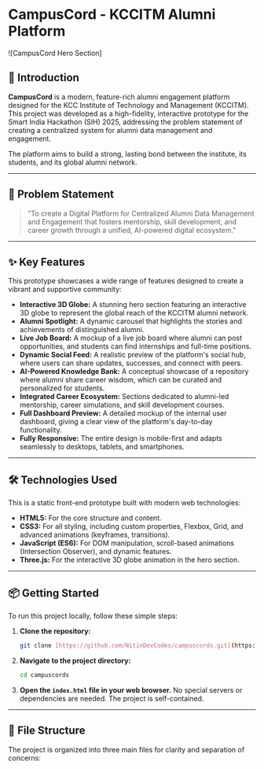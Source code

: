 # CampusCord - KCCITM Alumni Platform

![CampusCord Hero Section]

## 🚀 Introduction

**CampusCord** is a modern, feature-rich alumni engagement platform designed for the KCC Institute of Technology and Management (KCCITM). This project was developed as a high-fidelity, interactive prototype for the Smart India Hackathon (SIH) 2025, addressing the problem statement of creating a centralized system for alumni data management and engagement.

The platform aims to build a strong, lasting bond between the institute, its students, and its global alumni network.

---

## 🎯 Problem Statement

> "To create a Digital Platform for Centralized Alumni Data Management and Engagement that fosters mentorship, skill development, and career growth through a unified, AI-powered digital ecosystem."

---

## ✨ Key Features

This prototype showcases a wide range of features designed to create a vibrant and supportive community:

* **Interactive 3D Globe:** A stunning hero section featuring an interactive 3D globe to represent the global reach of the KCCITM alumni network.
* **Alumni Spotlight:** A dynamic carousel that highlights the stories and achievements of distinguished alumni.
* **Live Job Board:** A mockup of a live job board where alumni can post opportunities, and students can find internships and full-time positions.
* **Dynamic Social Feed:** A realistic preview of the platform's social hub, where users can share updates, successes, and connect with peers.
* **AI-Powered Knowledge Bank:** A conceptual showcase of a repository where alumni share career wisdom, which can be curated and personalized for students.
* **Integrated Career Ecosystem:** Sections dedicated to alumni-led mentorship, career simulations, and skill development courses.
* **Full Dashboard Preview:** A detailed mockup of the internal user dashboard, giving a clear view of the platform's day-to-day functionality.
* **Fully Responsive:** The entire design is mobile-first and adapts seamlessly to desktops, tablets, and smartphones.

---

## 🛠️ Technologies Used

This is a static front-end prototype built with modern web technologies:

* **HTML5:** For the core structure and content.
* **CSS3:** For all styling, including custom properties, Flexbox, Grid, and advanced animations (keyframes, transitions).
* **JavaScript (ES6):** For DOM manipulation, scroll-based animations (Intersection Observer), and dynamic features.
* **Three.js:** For the interactive 3D globe animation in the hero section.

---

## 📦 Getting Started

To run this project locally, follow these simple steps:

1.  **Clone the repository:**
    ```bash
    git clone [https://github.com/NitinDevCodes/campuscords.git](https://github.com/NitinDevCodes/campuscords.git)
    ```

2.  **Navigate to the project directory:**
    ```bash
    cd campuscords
    ```

3.  **Open the `index.html` file in your web browser.**
    No special servers or dependencies are needed. The project is self-contained.

---

## 📂 File Structure

The project is organized into three main files for clarity and separation of concerns:
